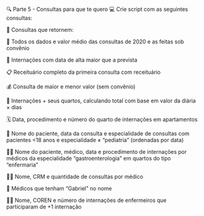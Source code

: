 🔍 Parte 5 - Consultas para que te quero
💻 Crie script com as seguintes consultas:

📌 Consultas que retornem:

🧾 Todos os dados e valor médio das consultas de 2020 e as feitas sob convênio

🏥 Internações com data de alta maior que a prevista

📋 Receituário completo da primeira consulta com receituário

💰 Consulta de maior e menor valor (sem convênio)

📐 Internações + seus quartos, calculando total com base em valor da diária × dias

🗓️ Data, procedimento e número do quarto de internações em apartamentos

👶 Nome do paciente, data da consulta e especialidade de consultas com pacientes <18 anos e especialidade ≠ “pediatria” (ordenadas por data)

👨‍⚕️ Nome do paciente, médico, data e procedimento de internações por médicos da especialidade “gastroenterologia” em quartos do tipo “enfermaria”

🧑‍⚕️ Nome, CRM e quantidade de consultas por médico

👀 Médicos que tenham “Gabriel” no nome

🧑‍⚕️ Nome, COREN e número de internações de enfermeiros que participaram de +1 internação

